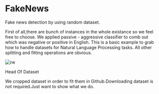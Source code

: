 # FakeNews

Fake news detection by using random dataset.

First of all,there are bunch of instances in the whole existance so we feel free to choose.
We applied passive - aggressive classifier to comb out which was negative or positive in English.
This is a basic example to grab how to handle datasets for Natural Language Processing tasks.
All other splitting and fitting operations are obvious.

![ne](https://user-images.githubusercontent.com/38746955/144257908-aefc1f58-59ca-4d34-a35f-323815839320.PNG)

Head Of Dataset

We cropped dataset in order to fit them in Github.Downloading dataset is not required.Just want to show what we do.

   
